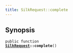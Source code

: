 ```yaml
---
title: SilkRequest::complete
---
```


## Synopsis

<code>public function <b><a href="SilkRequest">SilkRequest</a>::complete</b>()</code>

